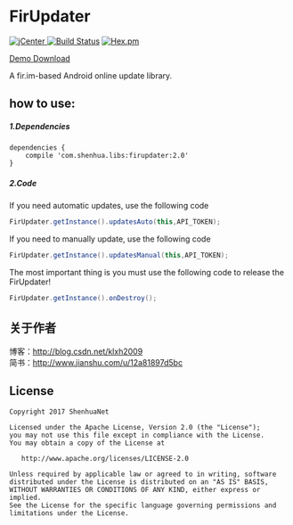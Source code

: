 # FirUpdater

[ ![jCenter](https://img.shields.io/badge/version-2.0-yellowgreen.svg) ](https://dl.bintray.com/shenhuanetos/maven/com/shenhua/libs/fir-updater/2.0/)
[![Build Status](https://img.shields.io/travis/rust-lang/rust/master.svg)](https://bintray.com/shenhuanetos/maven/fir-updater)
[![Hex.pm](https://img.shields.io/hexpm/l/plug.svg)](https://www.apache.org/licenses/LICENSE-2.0.html)

[Demo Download](https://github.com/shenhuanet/AndroidOpen/raw/master/--Downloads/FirDemo.zip)

A fir.im-based Android online update library.

## how to use:

##### 1.Dependencies
```
dependencies {
    compile 'com.shenhua.libs:firupdater:2.0'
}
```
##### 2.Code
If you need automatic updates, use the following code
```java
FirUpdater.getInstance().updatesAuto(this,API_TOKEN);
```

If you need to manually update, use the following code
```java
FirUpdater.getInstance().updatesManual(this,API_TOKEN);
```

The most important thing is you must use the following code to release the FirUpdater!
```java
FirUpdater.getInstance().onDestroy();
```
## 关于作者
博客：http://blog.csdn.net/klxh2009<br>
简书：http://www.jianshu.com/u/12a81897d5bc

## License

    Copyright 2017 ShenhuaNet

    Licensed under the Apache License, Version 2.0 (the "License");
    you may not use this file except in compliance with the License.
    You may obtain a copy of the License at

       http://www.apache.org/licenses/LICENSE-2.0

    Unless required by applicable law or agreed to in writing, software
    distributed under the License is distributed on an "AS IS" BASIS,
    WITHOUT WARRANTIES OR CONDITIONS OF ANY KIND, either express or implied.
    See the License for the specific language governing permissions and
    limitations under the License.